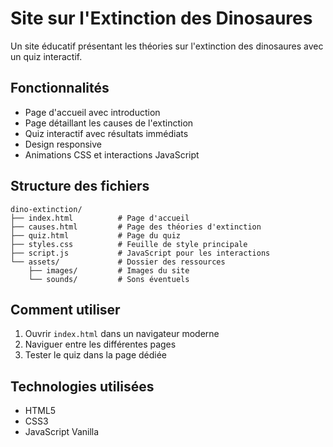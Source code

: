 # Site sur l'Extinction des Dinosaures

Un site éducatif présentant les théories sur l'extinction des dinosaures avec un quiz interactif.

## Fonctionnalités

- Page d'accueil avec introduction
- Page détaillant les causes de l'extinction
- Quiz interactif avec résultats immédiats
- Design responsive
- Animations CSS et interactions JavaScript

## Structure des fichiers

```
dino-extinction/
├── index.html          # Page d'accueil
├── causes.html         # Page des théories d'extinction
├── quiz.html           # Page du quiz
├── styles.css          # Feuille de style principale
├── script.js           # JavaScript pour les interactions
└── assets/             # Dossier des ressources
    ├── images/         # Images du site
    └── sounds/         # Sons éventuels
```

## Comment utiliser

1. Ouvrir `index.html` dans un navigateur moderne
2. Naviguer entre les différentes pages
3. Tester le quiz dans la page dédiée

## Technologies utilisées

- HTML5
- CSS3
- JavaScript Vanilla
